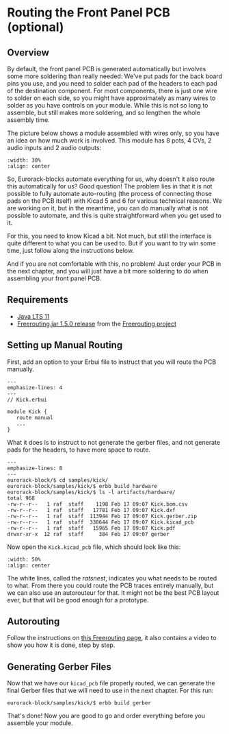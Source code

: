 # Routing the Front Panel PCB (optional)

## Overview

By default, the front panel PCB is generated automatically but involves some more soldering than really needed:
We've put pads for the back board pins you use, and you need to solder each pad of the
headers to each pad of the destination component.
For most components, there is just one wire to solder on each side,
so you might have approximately as many wires to solder as you have controls on your module.
While this is not so long to assemble, but still makes more soldering, and so lengthen
the whole assembly time.

The picture below shows a module assembled with wires only, so you have an idea on how
much work is involved. This module has 8 pots, 4 CVs, 2 audio inputs and 2 audio outputs:

```{image} routing-wires.jpg
:width: 30%
:align: center
```


So, Eurorack-blocks automate everything for us, why doesn't it also route this automatically
for us? Good question!
The problem lies in that it is not possible to fully automate auto-routing (the process of
connecting those pads on the PCB itself) with Kicad 5 and 6 for various technical reasons.
We are working on it, but in the meantime, you can do manually what is not possible to
automate, and this is quite straightforward when you get used to it.

For this, you need to know Kicad a bit. Not much, but still the interface is quite different to
what you can be used to. But if you want to try win some time, just follow along the instructions
below.

And if you are not comfortable with this, no problem! Just order your PCB in the next chapter,
and you will just have a bit more soldering to do when assembling your front panel PCB.


## Requirements

- [Java LTS 11](https://adoptium.net/releases.html?variant=openjdk11&jvmVariant=hotspot)
- [Freerouting.jar 1.5.0 release](https://github.com/freerouting/freerouting/releases/download/v1.5.0/freerouting-1.5.0.jar)
   from the [Freerouting project](https://github.com/freerouting/freerouting)


## Setting up Manual Routing

First, add an option to your Erbui file to instruct that you will route the PCB manually.

```{code-block} erbui
---
emphasize-lines: 4
---
// Kick.erbui

module Kick {
   route manual
   ...
}
```

What it does is to instruct to not generate the gerber files, and not generate pads for the
headers, to have more space to route.

```{code-block} shell-session
---
emphasize-lines: 8
---
eurorack-block/$ cd samples/kick/
eurorack-block/samples/kick/$ erbb build hardware
eurorack-block/samples/kick/$ ls -l artifacts/hardware/
total 968
-rw-r--r--   1 raf  staff    1198 Feb 17 09:07 Kick.bom.csv
-rw-r--r--   1 raf  staff   17781 Feb 17 09:07 Kick.dxf
-rw-r--r--   1 raf  staff  113944 Feb 17 09:07 Kick.gerber.zip
-rw-r--r--   1 raf  staff  338644 Feb 17 09:07 Kick.kicad_pcb
-rw-r--r--   1 raf  staff   15965 Feb 17 09:07 Kick.pdf
drwxr-xr-x  12 raf  staff     384 Feb 17 09:07 gerber

```

Now open the `Kick.kicad_pcb` file, which should look like this:

```{image} routing-kick-ratsnest.png
:width: 50%
:align: center
```

The white lines, called the _ratsnest_, indicates you what needs to be routed to what.
From there you could route the PCB traces entirely manually, but we can also use an autorouteur for that.
It might not be the best PCB layout ever, but that will be good enough for a prototype.


## Autorouting

Follow the instructions on [this Freerouting page](https://freerouting.org/freerouting/using-with-kicad),
it also contains a video to show you how it is done, step by step.


## Generating Gerber Files

Now that we have our `kicad_pcb` file properly routed, we can generate the final
Gerber files that we will need to use in the next chapter.
For this run:

```shell-session
eurorack-block/samples/kick/$ erbb build gerber
```

That's done! Now you are good to go and order everything before you assemble your module.
